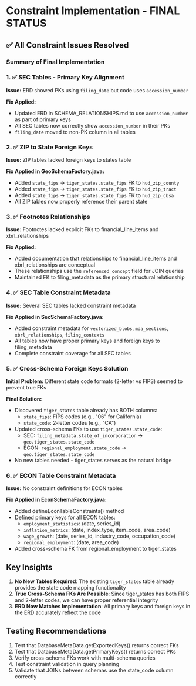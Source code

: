 # Constraint Implementation - FINAL STATUS

## ✅ All Constraint Issues Resolved

### Summary of Final Implementation

### 1. ✅ SEC Tables - Primary Key Alignment
**Issue:** ERD showed PKs using `filing_date` but code uses `accession_number`

**Fix Applied:**
- Updated ERD in SCHEMA_RELATIONSHIPS.md to use `accession_number` as part of primary keys
- All SEC tables now correctly show `accession_number` in their PKs
- `filing_date` moved to non-PK column in all tables

### 2. ✅ ZIP to State Foreign Keys
**Issue:** ZIP tables lacked foreign keys to states table

**Fix Applied in GeoSchemaFactory.java:**
- Added `state_fips` → `tiger_states.state_fips` FK to `hud_zip_county`
- Added `state_fips` → `tiger_states.state_fips` FK to `hud_zip_tract`
- Added `state_fips` → `tiger_states.state_fips` FK to `hud_zip_cbsa`
- All ZIP tables now properly reference their parent state

### 3. ✅ Footnotes Relationships
**Issue:** Footnotes lacked explicit FKs to financial_line_items and xbrl_relationships

**Fix Applied:**
- Added documentation that relationships to financial_line_items and xbrl_relationships are conceptual
- These relationships use the `referenced_concept` field for JOIN queries
- Maintained FK to filing_metadata as the primary structural relationship

### 4. ✅ SEC Table Constraint Metadata
**Issue:** Several SEC tables lacked constraint metadata

**Fix Applied in SecSchemaFactory.java:**
- Added constraint metadata for `vectorized_blobs`, `mda_sections`, `xbrl_relationships`, `filing_contexts`
- All tables now have proper primary keys and foreign keys to filing_metadata
- Complete constraint coverage for all SEC tables

### 5. ✅ Cross-Schema Foreign Keys Solution
**Initial Problem:** Different state code formats (2-letter vs FIPS) seemed to prevent true FKs

**Final Solution:**
- Discovered `tiger_states` table already has BOTH columns:
  - `state_fips`: FIPS codes (e.g., "06" for California)
  - `state_code`: 2-letter codes (e.g., "CA")
- Updated cross-schema FKs to use `tiger_states.state_code`:
  - SEC: `filing_metadata.state_of_incorporation` → `geo.tiger_states.state_code`
  - ECON: `regional_employment.state_code` → `geo.tiger_states.state_code`
- No new tables needed - tiger_states serves as the natural bridge

### 6. ✅ ECON Table Constraint Metadata
**Issue:** No constraint definitions for ECON tables

**Fix Applied in EconSchemaFactory.java:**
- Added defineEconTableConstraints() method
- Defined primary keys for all ECON tables:
  - `employment_statistics`: (date, series_id)
  - `inflation_metrics`: (date, index_type, item_code, area_code)
  - `wage_growth`: (date, series_id, industry_code, occupation_code)
  - `regional_employment`: (date, area_code)
- Added cross-schema FK from regional_employment to tiger_states

## Key Insights

1. **No New Tables Required**: The existing `tiger_states` table already provides the state code mapping functionality
2. **True Cross-Schema FKs Are Possible**: Since tiger_states has both FIPS and 2-letter codes, we can have proper referential integrity
3. **ERD Now Matches Implementation**: All primary keys and foreign keys in the ERD accurately reflect the code

## Testing Recommendations

1. Test that DatabaseMetaData.getExportedKeys() returns correct FKs
2. Test that DatabaseMetaData.getPrimaryKeys() returns correct PKs
3. Verify cross-schema FKs work with multi-schema queries
4. Test constraint validation in query planning
5. Validate that JOINs between schemas use the state_code column correctly
